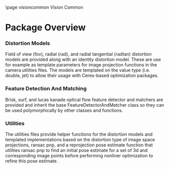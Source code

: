 \page visioncommon Vision Common

# Package Overview

### Distortion Models 
Field of view (fov), radial (rad), and radial tangential (radtan) distortion models are provided along with an identity distortion model.  These are use for example as template parameters for image projection functions in the camera utilities files.  The models are templated on the value type (i.e. double, jet) to allow their usage with Ceres-based optimization packages. 

### Feature Detection And Matching
Brisk, surf, and lucas kanade optical flow feature detector and matchers are provided and inherit the base FeatureDetectorAndMatcher class so they can be used polymorphically by other classes and functions.

### Utilities
The utilities files provide helper functions for the distortion models and templated implementations based on the distortion type of image space projections, ransac pnp, and a reprojection pose estimate function that utilities ransac pnp to find an initial pose estimate for a set of 3d and corresponding image points before performing nonliner optimization to refine this pose estimate.

